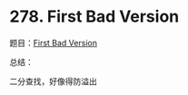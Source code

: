 # 278. First Bad Version

题目：[First Bad Version](https://leetcode.com/problems/first-bad-version/description/)

总结：

二分查找，好像得防溢出
